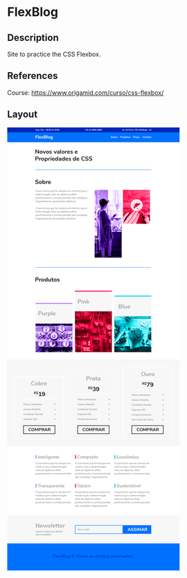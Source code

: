 # FlexBlog

## Description
Site to practice the CSS Flexbox.

## References
Course: https://www.origamid.com/curso/css-flexbox/

## Layout
![Layout FlexBlog](https://raw.githubusercontent.com/rafaasimi/FlexBlog-Origamid/master/img/flexblog.png)

